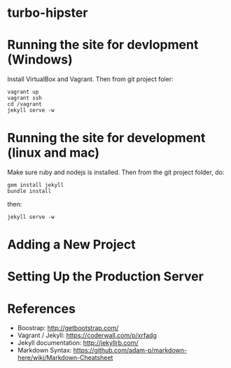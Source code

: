 turbo-hipster
=============

# Running the site for devlopment (Windows)

Install VirtualBox and Vagrant. Then from git project foler:

	vagrant up
	vagrant ssh
	cd /vagrant
	jekyll serve -w

# Running the site for development (linux and mac)
Make sure ruby and nodejs is installed. Then from the git project folder, do:

	gem install jekyll
	bundle install

then:

	jekyll serve -w

# Adding a New Project


# Setting Up the Production Server


# References
- Boostrap: http://getbootstrap.com/
- Vagrant / Jekyll: https://coderwall.com/p/xrfadg
- Jekyll documentation: http://jekyllrb.com/
- Markdown Syntax: https://github.com/adam-p/markdown-here/wiki/Markdown-Cheatsheet